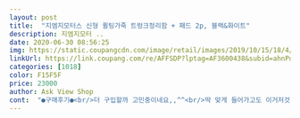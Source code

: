 ```yaml
---
layout: post 
title:  "지엠지모터스 신형 퀼팅가죽 트렁크정리함 + 패드 2p, 블랙&화이트" 
description: 지엠지모터 ..
date: 2020-06-30 08:56:25 
img: https://static.coupangcdn.com/image/retail/images/2019/10/15/18/4/67787277-8cba-4332-816e-0ce0a4870006.jpg 
linkUrl: https://link.coupang.com/re/AFFSDP?lptag=AF3600438&subid=ahnPublicAsk&pageKey=320342853&itemId=1025073995&vendorItemId=5467801434&traceid=V0-113-5e2bc8f5fd5fd021 
categories: [1018] 
color: F15F5F 
price: 23000 
author: Ask View Shop 
cont:  "●구매후기●<br/>더 구입할까 고민중이네요,,^^<br/>딱 맞게 들어가고도 이거저것 더 넣어는데.<br/>.<br/> 깔끔하고 딱 좋아요.<br/>.<br/><br/>스포티지r 2012년식이에요.<br/>소짜리랑 같이놓으니 딱이네요.<br/><br/>싼타페 트렁크에 아이킥보드랑 유모차가 정리가 안되서 킥보드 넣어둘려고 산건데,,.<br/><br/>아직 밀림은 없어요.<br/> 가격대비 만족합니다<br/>일단 트렁크 완전깨끗해져요  깔끔 그 자체임 수납도 안에칸으로나눠져서 좋은데<br/>찍찍이로 조립하는타입이라 튼튼하지는 않음 하지만 들고어디 다니고 그런게아니라 말그대로 수납으로만보면 던지지않는이상 부서지지는 않을꺼같음  차량은 스포티지r이고 대 소 하나씩사니까 사이즈 딱맞음 매트는 따로 구매함<br/>" 
---
```

